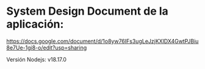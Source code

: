 # System Design Document de la aplicación:
https://docs.google.com/document/d/1o8yw76IFs3ugLeJzjKXlDX4GwtPJBiu8e7Ue-1gi8-o/edit?usp=sharing

Versión Nodejs: v18.17.0
